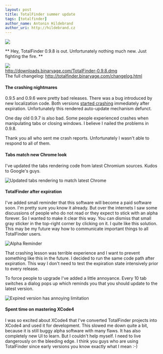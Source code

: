 ```yaml
---
layout: post
title: TotalFinder summer update
tags: [totalfinder]
author_name: Antonin Hildebrand
author_uri: http://hildebrand.cz
---
```


<img src="{{site.url}}/shared/img/icons/totalfinder-64.png" class="intro-icon"/>

** Hey, TotalFinder 0.9.8 is out. Unfortunately nothing much new. Just fighting the fire. **

<div class="blog-download">
    <a class="download-link" href="http://downloads.binaryage.com/TotalFinder-0.9.8.dmg"><img src="{{site.url}}/shared/img/small-download-button.png"/><div>http://downloads.binaryage.com/TotalFinder-0.9.8.dmg</div></a>
    <div class="download-note">The full changelog: <a href="http://totalfinder.binaryage.com/changelog.html">http://totalfinder.binaryage.com/changelog.html</a></div>
</div>

#### The crashing nightmares

0.9.5 and 0.9.6 were pretty bad releases. There was a bug introduced by new localization code. Both versions <a href="{{site.url}}/localized-totalfinder-keeps-crashing">started crashing</a> immediately after expiration. Unfortunately this rendered auto-update mechanism defunct.

One day old 0.9.7 is also bad. Some people experienced crashes when manipulating tabs or closing windows. I believe I nailed the problems in 0.9.8.

Thank you all who sent me crash reports. Unfortunately I wasn't able to respond to all of them.

#### Tabs match new Chrome look

I've updated the tabs rendering code from latest Chromium sources. Kudos to Google's guys.

<img class="clear blog-image-border" src="{{site.url}}/images/new-chrome-tabs.png" title="Updated tabs rendering to match latest Chrome">

#### TotalFinder after expiration

I've added small reminder that this software will become a paid software soon. I'm pretty sure you know it already. But over the internets I saw some discussions of people who do not read or they expect to stick with an alpha forever. So I wanted to make it clear this way. You can dismiss that small gray sticker in the top-right corner by clicking on it. I quite like this solution. This may be my future way how to communicate important things to all TotalFinder users.

<img class="clear blog-image-full-border" src="{{site.url}}/images/totalfinder-alpha-reminder.png" title="Alpha Reminder">

That crashing lesson was terrible experience and I want to prevent something like this in the future. I decided to run the same code path after expiration. This way I don't need to test the expiration state intensively prior to every release. 

To force people to upgrade I've added a little annoyance. Every 10 tab switches a dialog pops up which reminds you that you should update to the latest version.

<img class="clear blog-image-full-border" src="{{site.url}}/images/totalfinder-expired.png" title="Expired version has annoying limitation">

#### Spent time on mastering XCode4

I was so excited about XCode4 that I've converted TotalFinder projects into XCode4 and used it for development. This slowed me down quite a bit, because it is still buggy alpha software with many flaws. It has also completely new UI to learn. But I couldn't help myself. I need to live dangerously on the bleeding edge. I think you guys who are using TotalFinder since early versions you know exactly what I mean :-)